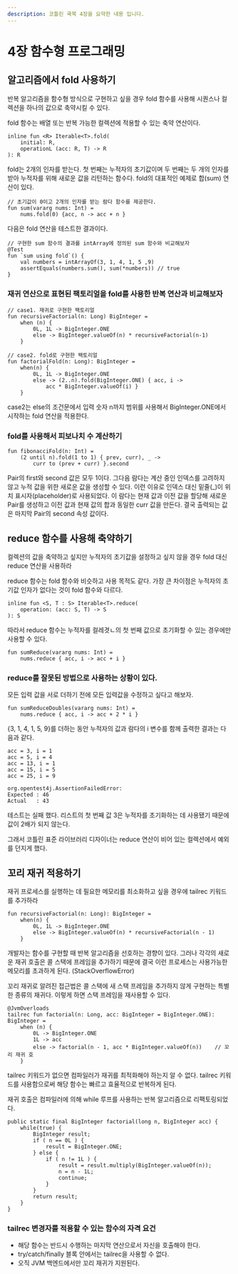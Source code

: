 ```yaml
---
description: 코틀린 쿡북 4장을 요약한 내용 입니다.
---
```


# 4장 함수형 프로그래밍

## 알고리즘에서 fold 사용하기

반복 알고리즘을 함수형 방식으로 구현하고 싶을 경우 fold 함수를 사용해 시퀀스나 컬렉션을 하나의 값으로 축약시킬 수 있다.

fold 함수는 배열 또는 반복 가능한 컬렉션에 적용할 수 있는 축약 연산이다.

```text
inline fun <R> Iterable<T>.fold(
    initial: R,
    operationL (acc: R, T) -> R
): R
```

fold는 2개의 인자를 받는다. 첫 번째는 누적자의 초기값이며 두 번째는 두 개의 인자를 받아 누적자를 위해 새로운 값을 리턴하는 함수다. fold의 대표적인 예제로 합\(sum\) 연산이 있다.

```text
// 초기값이 0이고 2개의 인자를 받는 람다 함수를 제공한다.
fun sum(vararg nums: Int) =
    nums.fold(0) {acc, n -> acc + n }
```

다음은 fold 연산을 테스트한 결과이다.

```text
// 구현한 sum 함수의 결과를 intArray에 정의된 sum 함수와 비교해보자
@Test
fun `sum using fold`() {
	val numbers = intArrayOf(3, 1, 4, 1, 5 ,9)
	assertEquals(numbers.sum(), sum(*numbers)) // true
}
```

### 재귀 연산으로 표현된 팩토리얼을 fold를 사용한 반복 연산과 비교해보자

```text
// case1. 재귀로 구현한 팩토리얼
fun recursiveFactorial(n: Long) BigInteger = 
	when (n) {
		0L, 1L -> BigInteger.ONE
		else -> BigInteger.valueOf(n) * recursiveFactorial(n-1)
	}

// case2. fold로 구현한 팩토리얼
fun factorialFold(n: Long): BigInteger =
    when(n) {
        0L, 1L -> BigInteger.ONE
        else -> (2..n).fold(BigInteger.ONE) { acc, i ->
            acc * BigInteger.valueOf(i) }
    }
```

case2는 else의 조건문에서 입력 숫자 n까지 범위를 사용해서 BigInteger.ONE에서 시작하는 fold 연산을 적용한다.

### fold를 사용해서 피보나치 수 계산하기

```text
fun fibonacciFold(n: Int) =
    (2 until n).fold(1 to 1) { prev, curr), _ ->
        curr to (prev + curr) }.second
```

Pair의 first와 second 값은 모두 1이다. 그다음 람다는 계산 중인 인덱스를 고려하지 않고 누적 값을 위한 새로운 값을 생성할 수 있다. 이런 이유로 인덱스 대신 밑줄\(\_\)이 위치 표시자\(placeholder\)로 사용되었다. 이 람다는 현재 값과 이전 값을 할당해 새로운 Pair를 생성하고 이전 값과 현재 값의 합과 동일한 curr 값을 만든다. 결국 출력되는 값은 마지막 Pair의 second 속성 값이다.

## reduce 함수를 사용해 축약하기

컬렉션의 값을 축약하고 싶지만 누적자의 초기값을 설정하고 싶지 않을 경우 fold 대신 reduce 연산을 사용하라

reduce 함수는 fold 함수와 비슷하고 사용 목적도 같다. 가장 큰 차이점은 누적자의 초기값 인자가 없다는 것이 fold 함수와 다르다.

```text
inline fun <S, T : S> Iterable<T>.reduce(
    operation: (acc: S, T) -> S
): S
```

따라서 reduce 함수는 누적자를 컬레겻ㄴ의 첫 번째 값으로 초기화할 수 있는 경우에만 사용할 수 있다.

```text
fun sumReduce(vararg nums: Int) =
    nums.reduce { acc, i -> acc + i }
```

### reduce를 잘못된 방법으로 사용하는 상황이 있다.

모든 입력 값을 서로 더하기 전에 모든 입력값을 수정하고 싶다고 해보자.

```text
fun sumReduceDoubles(vararg nums: Int) =
	nums.reduce { acc, i -> acc + 2 * i }
```

{3, 1, 4, 1, 5, 9}를 더하는 동안 누적자의 값과 람다의 i 변수를 함께 출력한 결과는 다음과 같다.

```text
acc = 3, i = 1
acc = 5, i = 4
acc = 13, i = 1
acc = 15, i = 5
acc = 25, i = 9

org.opentest4j.AssertionFailedError:
Expected : 46
Actual   : 43
```

테스트는 실패 했다. 리스트의 첫 번째 값 3은 누적자를 초기화하는 데 사용됐기 때문에 값이 2배가 되지 않는다.

그래서 코틀린 표준 라이브러리 디자이너는 reduce 연산이 비어 있는 컬렉션에서 예외를 던지게 했다.

## 꼬리 재귀 적용하기

재귀 프로세스를 실행하는 데 필요한 메모리를 최소화하고 싶을 경우에 tailrec 키워드를 추가하라

```text
fun recursiveFactorial(n: Long): BigInteger =
    when(n) {
        0L, 1L -> BigInteger.ONE
        else -> BigInteger.valueOf(n) * recursiveFactorial(n - 1)
    }
```

개발자는 함수를 구현할 때 반복 알고리즘을 선호하는 경향이 있다. 그러나 각각의 새로운 재귀 호출은 콜 스택에 프레임을 추가하기 때문에 결국 이런 프로세스는 사용가능한 메모리를 초과하게 된다. \(StackOverflowError\)

꼬리 재귀로 알려진 접근법은 콜 스택에 새 스택 프레임을 추가하지 않게 구현하는 특별한 종류의 재귀다. 이렇게 하면 스택 프레임을 재사용할 수 있다.

```text
@JvmOverloads
tailrec fun factorial(n: Long, acc: BigInteger = BigInteger.ONE): BigInteger =
    when (n) {
        0L -> BigInteger.ONE
        1L -> acc
        else -> factorial(n - 1, acc * BigInteger.valueOf(n))    // 꼬리 재귀 호
    }
```

tailrec 키워드가 없으면 컴파일러가 재귀를 최적화해야 하는지 알 수 없다. tailrec 키워드를 사용함으로써 해당 함수는 빠르고 효율적으로 반복하게 된다.

재귀 호출은 컴파일러에 의해 while 루프를 사용하는 반복 알고리즘으로 리팩토링되었다.

```text
public static final BigInteger factorial(long n, BigInteger acc) {
	while(true) {
		BigInteger result;
		if ( n == 0L ) {
			result = BigInteger.ONE;
		} else {
			if ( n != 1L ) {
				result = result.multiply(BigInteger.valueOf(n));
				n = n - 1L;
				continue;
			}
		}
		return result;
	}
}
```

### tailrec 변경자를 적용할 수 있는 함수의 자격 요건

* 해당 함수는 반드시 수행하는 마지막 연산으로서 자신을 호출해야 한다.
* try/catch/finally 블록 안에서는 tailrec을 사용할 수 없다.
* 오직 JVM 백엔드에서만 꼬리 재귀가 지원된다.

